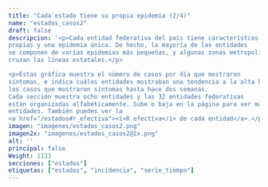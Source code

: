 ```yaml
---
title: "Cada estado tiene su propia epidemia (2/4)"
name: "estados_casos2"
draft: false
descripcion: '<p>Cada entidad federativa del país tiene característcas
propias y una epidemia única. De hecho, la mayoría de las entidades
se componen de varias epidemias más pequeñas, y algunas zonas metropolitanas
cruzan las líneas estatales.</p>

<p>Estas gráfica muestra el número de casos por día que mostraron
síntomas, e indica cuáles entidades mostraban una tendencia a la alta hasta en
los casos que mostraron síntomas hasta hace dos semanas.
Cada sección muestra ocho entidades y las 32 entidades federativas
están organizadas alfabéticamente. Sube o baja en la página para ver más
entidades. También puedes ver la
<a href="/estados#r_efectiva"><i>R efectiva</i> de cada entidad</a>.</p>'
imagen: "imagenes/estados_casos2.png"
imagen2x: "imagenes/estados_casos2@2x.png"
alt: ''
principal: false
Weight: 1133
secciones: ["estados"]
etiquetas: ["estados", "incidencia", "serie_tiempo"]
---
```

